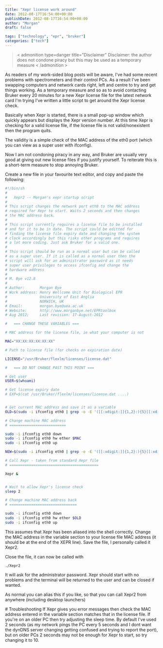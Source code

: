 ```yaml
---
title: "Xepr license work around"
date: 2012-08-17T16:54:00+00:00
publishDate: 2012-08-17T16:54:00+00:00
author: "Morgan"
draft: false

tags: ["technology", "epr", "bruker"]
categories: ["tech"]
---
```


> < admonition type=danger title="Disclaimer"
> Disclaimer: the author does not condone piracy but this may be used as a temporary measure
> < /admonition >

​As readers of my work-sided blog posts will be aware, I've had some recent problems with spectrometers and their control PCs. As a result I've been swapping computers and network cards right, left and centre to try and get things working. As a temporary measure and so as to avoid contacting Bruker every 20 minutes for a new Xepr license file for the latest network card I'm trying I've written a little script to get around the Xepr license check.

Basically when Xepr is started, there is a small pop-up window which quickly appears but displays the Xepr version number. At this time Xepr is checking for a valid license file, if the license file is not valid/nonexistent then the program quits.

The validity is a simple check of the MAC address of the eth0 port (which you can view as a super user with ifconfig).

Now I am not condoning piracy in any way, and Bruker are usually very good at giving out new license files if you justify yourself. To reiterate this is a short-term measure to stop annoying Bruker.

Create a new file in your favourite text editor, and copy and paste the following:
```bash
#!/bin/sh
#
#   Xepr2 -- Morgan's xepr startup script
#
# This script changes the network port eth0 to the MAC address
# required for Xepr to start. Waits 2 seconds and then changes
# the MAC address back.
#
# This script currently requires a license file to be installed
# and for it to be in date. The script could be editted for
# finding the license file expiry date and changing the system
# clock accordingly but this risks other programs and requires
# a lot more coding. Just ask Bruker for a valid one.
#
# This script should be run as a normal user but can be called
# as a super user. If it is called as a normal user then the
# script will ask for an administrator password as it needs
# super user privileges to access ifconfig and change the
# hardware address
#
# M. Bye v12.8
#
# Author:       Morgan Bye
# Work address: Henry Wellcome Unit for Biological EPR
#               University of East Anglia
#               NORWICH, UK
# Email:        morgan.bye@uea.ac.uk
# Website:      http://www.morganbye.net/EPRtoolbox
# Aug 2012;     Last revision: 17-August-2012

#   === CHANGE THESE VARIABLES ===

# MAC address for the license file, ie what your computer is not

MAC="XX:XX:XX:XX:XX:XX"

# Path to license file (for checks on expiration date)

LICENSE="/usr/Bruker/flexlm/licenses/license.dat"

#   === DO NOT CHANGE PAST THIS POINT ===

# Get user
USER=$(whoami)

# Get license expiry date
# EXP=$(cat /usr/Bruker/flexlm/licenses/license.dat ....)


# Get current MAC address and save it as a variable
OLD=$(sudo -i ifconfig eth0 | grep -o -E '([[:xdigit:]]{1,2}:){5}[[:xdigit:]]{1,2}')

# Change machine MAC address
# ==========================

sudo -i ifconfig eth0 down
sudo -i ifconfig eth0 hw ether $MAC
sudo -i ifconfig eth0 up

NEW=$(sudo -i ifconfig eth0 | grep -o -E '([[:xdigit:]]{1,2}:){5}[[:xdigit:]]{1,2}')

# Call Xepr - taken from standard Xepr file
# =========================================

Xepr &


# Wait to allow Xepr's license check
sleep 2

# Change machine MAC address back
# ===============================

sudo -i ifconfig eth0 down
sudo -i ifconfig eth0 hw ether $OLD
sudo -i ifconfig eth0 up
```

This assumes that Xepr has been aliased into the shell correctly. Change the MAC address in the variable section to your license file MAC address (it should be at the end of the XEPR line). Save the file, I personally called it Xepr2.

Close the file, it can now be called with
```
./Xepr2
```

It will ask for the administrator password. Xepr should start with no problems and the terminal will be returned to the user and can be closed if wanted.

As normal you can alias this if you like, so that you can call Xepr2 from anywhere (including desktop launchers)


​# Troubleshooting
If Xepr gives you error messages then check the MAC address entered in the variable section matches that in the license file. If you're on an older PC then try adjusting the sleep time. By default I've used 2 seconds (as my network pings the PC every 5 seconds and I dont want the dynDNS server changing getting confused and trying to report the port), but on older PCs 2 seconds may not be enough for Xepr to start, so try changing it to 10.

